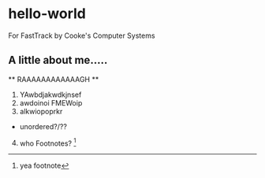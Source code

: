 # hello-world
For FastTrack by Cooke's Computer Systems
## A little about me.....
** RAAAAAAAAAAAAGH **
1. YAwbdjakwdkjnsef
2. awdoinoi FMEWoip 
3. alkwiopoprkr
- unordered?/??
4. who
Footnotes?
[^1]

[^1]: yea footnote
